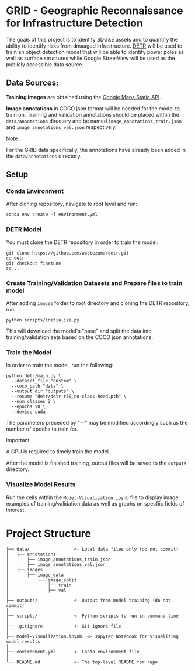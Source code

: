 # GRID - Geographic Reconnaissance for Infrastructure Detection

The goals of this project is to identify SDG&E assets and to quantify the ability to identify risks from dmaaged infrastructure. [DETR](https://github.com/facebookresearch/detr/) will be used to train an object detection model that will be able to identify power poles as well as surface structures while Google StreetView will be used as the publicly accessible data source.

## Data Sources:
**Training images** are obtained using the [Google Maps Static API](https://developers.google.com/maps/documentation/maps-static).

**Image annotations** in COCO json format will be needed for the model to train on. Training and validation annotations should be placed within the `data/annotations` directory and be named `image_annotations_train.json` and `image_annotations_val.json` respectively.
> [!NOTE]
> For the GRID data specifically, the annotations have already been added in the `data/annotations` directory.

## Setup

### Conda Environment
After cloning repository, navigate to root level and run:
```
conda env create -f environment.yml
```

### DETR Model
You must clone the DETR repository in order to train the model:
```
git clone https://github.com/woctezuma/detr.git
cd detr
git checkout finetune
cd ..
```

### Create Training/Validation Datasets and Prepare files to train model
After adding `images` folder to root directory and cloning the DETR repository, run:
```
python scripts/initialize.py
```
This will download the model's "base" and split the data into training/validation sets based on the COCO json annotations.

### Train the Model
In order to train the model, run the following:
```
python detr/main.py \
  --dataset_file "custom" \
  --coco_path "data" \
  --output_dir "outputs" \
  --resume "detr/detr-r50_no-class-head.pth" \
  --num_classes 2 \
  --epochs 50 \
  --device cuda
```
The parameters preceded by "--" may be modified accordingly such as the number of epochs to train for.
> [!IMPORTANT]
> A GPU is required to timely train the model.

After the model is finished training, output files will be saved to the `outputs` directory.

### Visualize Model Results
Run the cells within the `Model-Visualization.ipynb` file to display image examples of training/validation data as well as graphs on specfiic fields of interest.

# Project Structure

```
├── data/                 <- Local data files only (do not commit)
│   ├── annotations
│       ├── image_annotations_train.json
│       ├── image_annotations_val.json
│   ├── images
│       ├── image_data
│           ├── image_split
│               ├── train
│               ├── val
│
├── outputs/              <- Output from model training (do not commit)
│
├── scripts/              <- Python scripts to run in command line
│
├── .gitignore            <- Git ignore file
│
├── Model-Visualization.ipynb  <- Jupyter Notebook for visualizing model results
│
├── environment.yml       <- Conda environment file
│
└── README.md             <- The top-level README for repo
```



